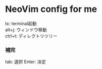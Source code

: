# NeoVim config for me

tx: terminal起動  
alt+j: ウィンドウ移動  
ctrl+t: ディレクトリツリー

### 補完
tab: 選択
Enter: 決定

